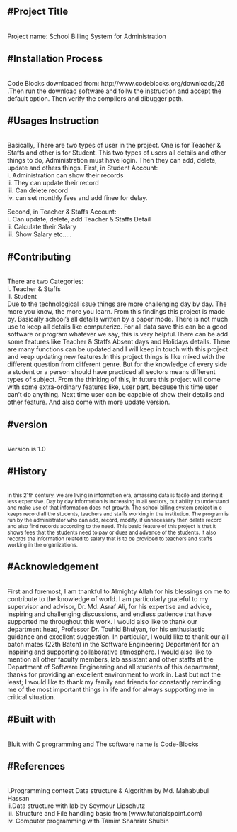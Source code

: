 <h2>#Project Title</h2><br/>
Project name: School Billing System for Administration

<h2>#Installation Process</h2><br/>
Code Blocks downloaded from: http://www.codeblocks.org/downloads/26 .Then  run the download software and follw the instruction and accept the default option. Then verify the compilers and dibugger path.

<h2>#Usages Instruction</h2><br/>
Basically, There are two types of user in the project. One is for Teacher & Staffs and other is for Student. This two types of users all details and other things to do, Administration must have login. Then they can add, delete, update and others things.
First, in Student Account:<br/>
i. Administration can show their records<br/>
ii. They can update their record<br/>
iii. Can delete record <br/>
iv. can set monthly fees and add finee for delay.<br/>

Second, in Teacher & Staffs Account:<br/>
i. Can update, delete, add Teacher & Staffs Detail<br/>
ii. Calculate their Salary<br/>
iii. Show Salary etc.....<br/>

<h2>#Contributing</h2><br/>
There are two Categories:<br/>
i. Teacher & Staffs<br/>
ii. Student<br/>
Due to the technological issue things are more challenging day by day. The more you know, the more you learn. From this findings this project is made by. Basically school’s all details written by a paper mode. There is not much use to keep all details like computerize. For all data save this can be a good software or program whatever we say, this is very helpful.There can be add some features like Teacher & Staffs Absent days and Holidays details. There are many functions can be updated and I will keep in touch with this project and keep updating new features.In this project things is like mixed with the different question from different genre. But for the knowledge of every side a student or a person should have practiced all sectors means different types of subject. From the thinking of this, in future this project will come with some extra-ordinary features like, user part, because this time user can’t do anything. Next time user can be capable of show their details and other feature. And also come with more update version.<br/>

<h2>#version</h2><br/>
Version is 1.0

<h2>#History</h2><br/>
<small>In this 21th century, we are living in information era, amassing data is facile and storing it less expensive. Day by day information is increasing in all sectors, but ability to understand and make use of that information does not growth. The school billing system project in c keeps record all the students, teachers and staffs working in the institution. The program is run by the administrator who can add, record, modify, if unnecessary then delete record and also find records according to the need. This basic feature of this project is that it shows fees that the students need to pay or dues and advance of the students. It also records the information related to salary that is to be provided to teachers and staffs working in the organizations.</small>

<h2>#Acknowledgement</h2><br/>
First and foremost, I am thankful to Almighty Allah for his blessings on me to contribute to the knowledge of world. I am particularly grateful to my supervisor and advisor, Dr. Md. Asraf Ali, for his expertise and advice, inspiring and challenging discussions, and endless patience that have supported me throughout this work. I would also like to thank our department head, Professor Dr. Touhid Bhuiyan, for his enthusiastic guidance and excellent suggestion. In particular, I would like to thank our all batch mates (22th Batch) in the Software Engineering Department for an inspiring and supporting collaborative atmosphere. I would also like to mention all other faculty members, lab assistant and other staffs at the Department of Software Engineering and all students of this department, thanks for providing an excellent environment to work in. Last but not the least; I would like to thank my family and friends for constantly reminding me of the most important things in life and for always supporting me in critical situation.<br/>

<h2>#Built with</h2><br/>
Bluit with C programming and The software name is Code-Blocks

<h2>#References</h2><br/>
i.Programming contest Data structure & Algorithm by Md. Mahabubul Hassan<br/>
ii.Data structure with lab by Seymour Lipschutz<br/>
iii. Structure and File handling basic from (www.tutorialspoint.com)<br/>
iv. Computer programming with Tamim Shahriar Shubin



